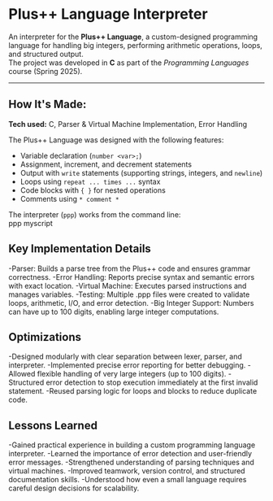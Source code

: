 # Plus++ Language Interpreter

An interpreter for the **Plus++ Language**, a custom-designed programming language for handling big integers, performing arithmetic operations, loops, and structured output.  
The project was developed in **C** as part of the *Programming Languages* course (Spring 2025).  

---

## How It's Made:
**Tech used:** C, Parser & Virtual Machine Implementation, Error Handling  

The Plus++ Language was designed with the following features:
- Variable declaration (`number <var>;`)  
- Assignment, increment, and decrement statements  
- Output with `write` statements (supporting strings, integers, and `newline`)  
- Loops using `repeat ... times ...` syntax  
- Code blocks with `{ }` for nested operations  
- Comments using `* comment *`  

The interpreter (`ppp`) works from the command line:  
ppp myscript

## Key Implementation Details

-Parser: Builds a parse tree from the Plus++ code and ensures grammar correctness.
-Error Handling: Reports precise syntax and semantic errors with exact location.
-Virtual Machine: Executes parsed instructions and manages variables.
-Testing: Multiple .ppp files were created to validate loops, arithmetic, I/O, and error detection.
-Big Integer Support: Numbers can have up to 100 digits, enabling large integer computations.

## Optimizations
-Designed modularly with clear separation between lexer, parser, and interpreter.
-Implemented precise error reporting for better debugging.
-Allowed flexible handling of very large integers (up to 100 digits).
-Structured error detection to stop execution immediately at the first invalid statement.
-Reused parsing logic for loops and blocks to reduce duplicate code.

## Lessons Learned
-Gained practical experience in building a custom programming language interpreter.
-Learned the importance of error detection and user-friendly error messages.
-Strengthened understanding of parsing techniques and virtual machines.
-Improved teamwork, version control, and structured documentation skills.
-Understood how even a small language requires careful design decisions for scalability.
